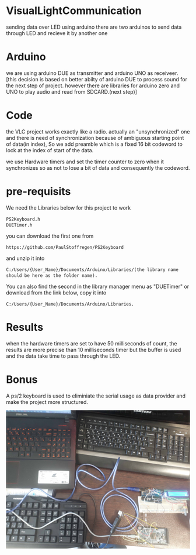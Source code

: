 # VisualLightCommunication
sending data over LED using arduino
there are two arduinos to send data through LED and recieve it by another one
# Arduino
we are using arduino DUE as transmitter and arduino UNO as receiveer. [this decision is based on better abilty of arduino DUE to process sound for the next step of project. however there are libraries for arduino zero and UNO to play audio and read from SDCARD.(next step)]

# Code
the VLC project works exactly like a radio. actually an "unsynchronized" one and there is need of synchronization because of ambiguous starting point of data(in index), So we add preamble which is a fixed 16 bit codeword to lock at the index of start of the data.

we use Hardware timers and set the timer counter to zero when it synchronizes so as not to lose a bit of data and consequently the codeword.

# pre-requisits
We need the Libraries below for this project to work 
```
PS2Keyboard.h
DUETimer.h
```
you can download the first one from 
```
https://github.com/PaulStoffregen/PS2Keyboard
```
and unzip it into 
```
C:/Users/{User_Name}/Documents/Arduino/Libraries/(the library name should be here as the folder name).
```
You can also find the second in the library manager menu as "DUETimer" or download from the link below, copy it into 
```
C:/Users/{User_Name}/Documents/Arduino/Libraries.
```
# Results
when the hardware timers are set to have 50 milliseconds of count, the results are more precise than 10 milliseconds timer but the buffer is used and the data take time to pass through the LED. 

# Bonus
A ps/2 keyboard is used to eliminiate the serial usage as data provider and make the project more structured.

![ps/2 + arduino VLC](images/implementation2.jpg)
